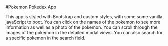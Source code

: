 #Pokemon Pokedex App

This app is styled with Bootstrap and custom styles, with some some vanilla javaScript to boot.
You can click on the names of the pokemon to see more information as well as a photo of the pokemon.
You can scroll through the images of the pokemon in the detailed modal views. 
You can also search for a specific pokemon in the search field. 